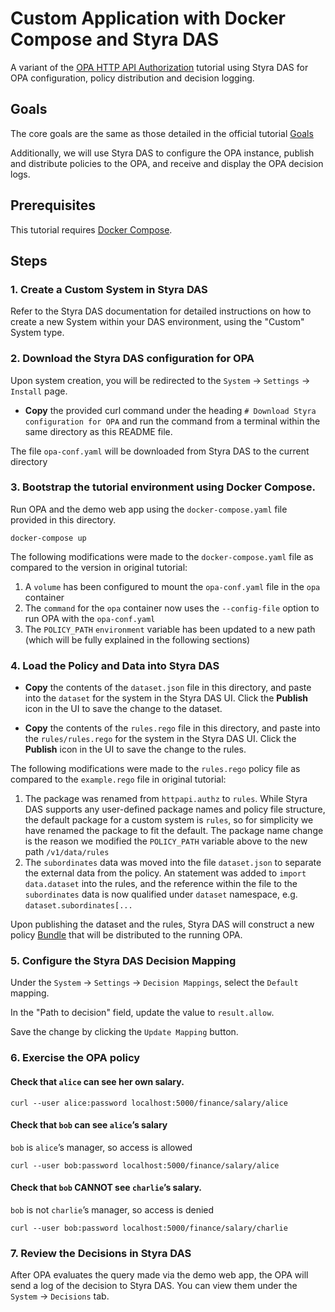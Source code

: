 # Custom Application with Docker Compose and Styra DAS

A variant of the [OPA HTTP API Authorization](https://www.openpolicyagent.org/docs/latest/http-api-authorization/) tutorial using Styra DAS for OPA configuration, policy distribution and decision logging.

## Goals

The core goals are the same as those detailed in the official tutorial [Goals](https://www.openpolicyagent.org/docs/latest/http-api-authorization/#goals)

Additionally, we will use Styra DAS to configure the OPA instance, publish and distribute policies to the OPA, and receive and display the OPA decision logs.

## Prerequisites

This tutorial requires [Docker Compose](https://docs.docker.com/compose/install/).

## Steps

### 1. Create a Custom System in Styra DAS

Refer to the Styra DAS documentation for detailed instructions on how to create a new System within your DAS environment, using the "Custom" System type.

### 2. Download the Styra DAS configuration for OPA

Upon system creation, you will be redirected to the `System` -> `Settings` -> `Install` page.

* **Copy** the provided curl command under the heading `# Download Styra configuration for OPA` and run the command from a terminal within the same directory as this README file.

The file `opa-conf.yaml` will be downloaded from Styra DAS to the current directory

### 3. Bootstrap the tutorial environment using Docker Compose.

Run OPA and the demo web app using the `docker-compose.yaml` file provided in this directory.

```
docker-compose up
```

The following modifications were made to the `docker-compose.yaml` file as compared to the version in original tutorial:
1. A `volume` has been configured to mount the `opa-conf.yaml` file in the `opa` container
2. The `command` for the `opa` container now uses the `--config-file` option to run OPA with the `opa-conf.yaml`
3. The `POLICY_PATH` `environment` variable has been updated to a new path (which will be fully explained in the following sections) 

### 4. Load the Policy and Data into Styra DAS

* **Copy** the contents of the `dataset.json` file in this directory, and paste into the `dataset` for the system in the Styra DAS UI. Click the **Publish** icon in the UI to save the change to the dataset.

* **Copy** the contents of the `rules.rego` file in this directory, and paste into the `rules/rules.rego` for the system in the Styra DAS UI.  Click the **Publish** icon in the UI to save the change to the rules.

The following modifications were made to the `rules.rego` policy file as compared to the `example.rego` file in original tutorial:
1. The package was renamed from `httpapi.authz` to `rules`.  While Styra DAS supports any user-defined package names and policy file structure, the default package for a custom system is `rules`, so for simplicity we have renamed the package to fit the default. The package name change is the reason we modified the `POLICY_PATH` variable above to the new path `/v1/data/rules`
2. The `subordinates` data was moved into the file `dataset.json` to separate the external data from the policy.  An statement was added to `import data.dataset` into the rules, and the reference within the file to the `subordinates` data is now qualified under `dataset` namespace, e.g. `dataset.subordinates[...` 

Upon publishing the dataset and the rules, Styra DAS will construct a new policy [Bundle](https://www.openpolicyagent.org/docs/latest/management/#bundles) that will be distributed to the running OPA.

### 5. Configure the Styra DAS Decision Mapping

Under the `System` -> `Settings` -> `Decision Mappings`, select the `Default` mapping.

In the "Path to decision" field, update the value to `result.allow`.

Save the change by clicking the `Update Mapping` button.

### 6. Exercise the OPA policy

#### Check that `alice` can see her own salary.

```
curl --user alice:password localhost:5000/finance/salary/alice
```

#### Check that `bob` can see `alice`’s salary
`bob` is `alice`’s manager, so access is allowed

```
curl --user bob:password localhost:5000/finance/salary/alice
```

#### Check that `bob` CANNOT see `charlie`’s salary.
`bob` is not `charlie`’s manager, so access is denied

```
curl --user bob:password localhost:5000/finance/salary/charlie
```

### 7. Review the Decisions in Styra DAS

After OPA evaluates the query made via the demo web app, the OPA will send a log of the decision to Styra DAS.  You can view them under the `System` -> `Decisions` tab.
